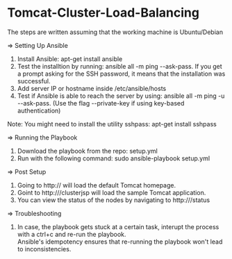 # Tomcat-Cluster-Load-Balancing

The steps are written assuming that the working machine is Ubuntu/Debian

=> Setting Up Ansible  
1) Install Ansible: apt-get install ansible  
2) Test the installtion by running: ansible all -m ping --ask-pass. If you get a prompt asking for the SSH password, it means that the installation was successful.  
3) Add server IP or hostname inside /etc/ansible/hosts  
4) Test if Ansible is able to reach the server by using: ansible all -m ping -u <server-username> --ask-pass. (Use the flag --private-key if using key-based authentication)  

Note: You might need to install the utility sshpass: apt-get install sshpass

=> Running the Playbook  
1) Download the playbook from the repo: setup.yml  
2) Run with the following command: sudo ansible-playbook setup.yml  

=> Post Setup
1) Going to http://<server-ip> will load the default Tomcat homepage. 
2) Goint to http://<server-ip>/clusterjsp will load the sample Tomcat application.
2) You can view the status of the nodes by navigating to http://<server-ip>/status

=> Troubleshooting
1) In case, the playbook gets stuck at a certain task, interupt the process with a ctrl+c and re-run the playbook.  
Ansible's idempotency ensures that re-running the playbook won't lead to inconsistencies. 

